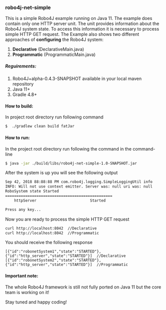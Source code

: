 ### robo4j-net-simple
This is a simple Robo4J example running on Java 11. The example
does contain only one HTTP server unit. The unit provides information
about the Robo4J system state. To access this information
it is necessary to process simple HTTP GET request. The Example also shows 
two different approaches of **configuring** the Robo4J system: 
1. **Declarative**   (DeclarativeMain.java)
2. **Programmatic**  (ProgrammaticMain.java)

##### Reguirements:
1. Robo4J+alpha-0.4.3-SNAPSHOT available in your local maven repository
2. Java 11+ 
3. Gradle 4.8+

#### How to build:
In project root directory run following command
```bash
$  ./gradlew clean build fatJar
```

#### How to run:
In the project root directory run following the command in the 
command-line
```bash
$ java -jar ./build/libs/robo4j-net-simple-1.0-SNAPSHOT.jar 
```

After the system is up you will see the following output
```bash
Sep 42, 2018 88:88:88 PM com.robo4j.logging.SimpleLoggingUtil info
INFO: Will not use context emitter. Server was: null uri was: null
RoboSystem state Started
================================================
    httpServer                        Started

Press any key...

```

Now you are ready to process the simple HTTP GET request
```bash
curl http://localhost:8042  //Declarative
curl http://localhost:8042  //Programmatic

```

You should receive the following response
```
[{"id":"robonetSystem1","state":"STARTED"},{"id":"http_server","state":"STARTED"}]  //Declarative
[{"id":"robonetSystem2","state":"STARTED"},{"id":"http_server","state":"STARTED"}]  //Programmatic
```

#### Important note:
The whole Robo4J framework is still not fully ported on Java 11 but 
the core team is working on it! 

Stay tuned and happy coding!
